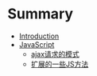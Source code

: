 # Summary

* [Introduction](README.md)
* [JavaScript](chapter1.md)
  * [ajax请求的模式](chapter1/test.md)
  * [扩展的一些JS方法](chapter1/kuo-zhan-de-yi-xie-js-fang-fa.md)

